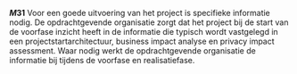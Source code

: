 <!-- begin: measure composite=true -->
**$M31$**
 Voor een goede uitvoering van het project is specifieke informatie nodig. De opdrachtgevende organisatie zorgt dat het project bij de start van de voorfase inzicht heeft in de informatie die typisch wordt vastgelegd in een projectstartarchitectuur, business impact analyse en privacy impact assessment. Waar nodig werkt de opdrachtgevende organisatie de informatie bij tijdens de voorfase en realisatiefase.
<!-- end: measure -->
